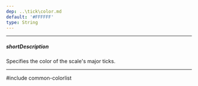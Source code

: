 ```yaml
---
dep: ..\tick\color.md
default: '#FFFFFF'
type: String
---
```

---
##### shortDescription
Specifies the color of the scale's major ticks.

---
#include common-colorlist